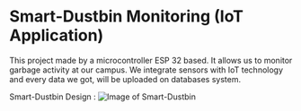 # Smart-Dustbin Monitoring (IoT Application)
This project made by a microcontroller ESP 32 based. It allows us to monitor garbage activity at our campus. We integrate sensors with IoT technology and every data we got, will be uploaded on databases system.

Smart-Dustbin Design :
![Image of Smart-Dustbin](https://drive.google.com/drive/u/0/my-drive)
